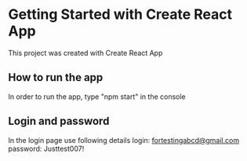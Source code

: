 # Getting Started with Create React App

This project was created with Create React App

## How to run the app

In order to run the app, type "npm start" in the console

## Login and password 

In the login page use following details
login: fortestingabcd@gmail.com
password: Justtest007!